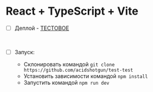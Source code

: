 # React + TypeScript + Vite

- [ ] Деплой - [ТЕСТОВОЕ](https://test-test-jvbzkplbz-acidshotguns-projects.vercel.app/)

<br>

- [ ] Запуск:

  + Склонировать командой `git clone https://github.com/acidshotgun/test-test`
  + Установить зависимости командой `npm install`
  + Запустить командой `npm run dev`
     

